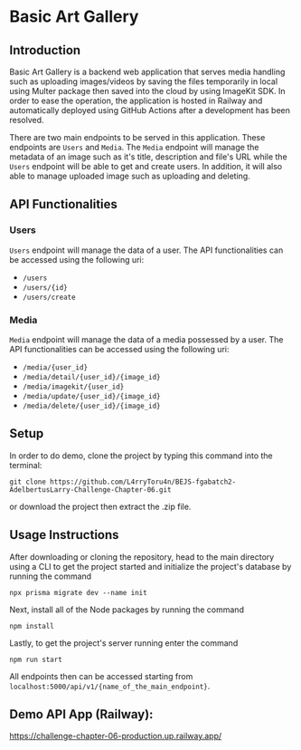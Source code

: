 # Basic Art Gallery
## Introduction
Basic Art Gallery is a backend web application that serves media handling such as uploading images/videos by saving the files temporarily in local using Multer package then saved into the cloud by using ImageKit SDK. 
In order to ease the operation, the application is hosted in Railway and automatically deployed using GitHub Actions after a development has been resolved.

There are two main endpoints to be served in this application. These endpoints are `Users` and `Media`. The `Media` endpoint will manage the metadata of an image such as it's title, description and file's URL while the `Users` endpoint will be able to get and create users. In addition, it will also able to manage uploaded image such as uploading and deleting.

## API Functionalities
### Users
`Users` endpoint will manage the data of a user. The API functionalities can be accessed using the following uri:
- `/users`
- `/users/{id}`
- `/users/create`

### Media
`Media` endpoint will manage the data of a media possessed by a user. The API functionalities can be accessed using the following uri:
- `/media/{user_id}`
- `/media/detail/{user_id}/{image_id}`
- `/media/imagekit/{user_id}`
- `/media/update/{user_id}/{image_id}`
- `/media/delete/{user_id}/{image_id}`

## Setup
In order to do demo, clone the project by typing this command into the terminal: 
```
git clone https://github.com/L4rryToru4n/BEJS-fgabatch2-AdelbertusLarry-Challenge-Chapter-06.git
```
or download the project then extract the .zip file.

## Usage Instructions
After downloading or cloning the repository, head to the main directory using a CLI to get the project started and initialize the project's database by running the command
```
npx prisma migrate dev --name init
```
Next, install all of the Node packages by running the command
```
npm install
```
Lastly, to get the project's server running enter the command
```
npm run start
```
All endpoints then can be accessed starting from `localhost:5000/api/v1/{name_of_the_main_endpoint}`.


## Demo API App (Railway):
https://challenge-chapter-06-production.up.railway.app/
